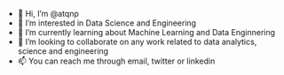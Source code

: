 - 👋 Hi, I’m @atqnp
- 👀 I’m interested in Data Science and Engineering
- 🌱 I’m currently learning about Machine Learning and Data Enginnering 
- 💞️ I’m looking to collaborate on any work related to data analytics, science and engineering
- 📫 You can reach me through email, twitter or linkedin

<!---
atqnp/atqnp is a ✨ special ✨ repository because its `README.md` (this file) appears on your GitHub profile.
You can click the Preview link to take a look at your changes.
--->
